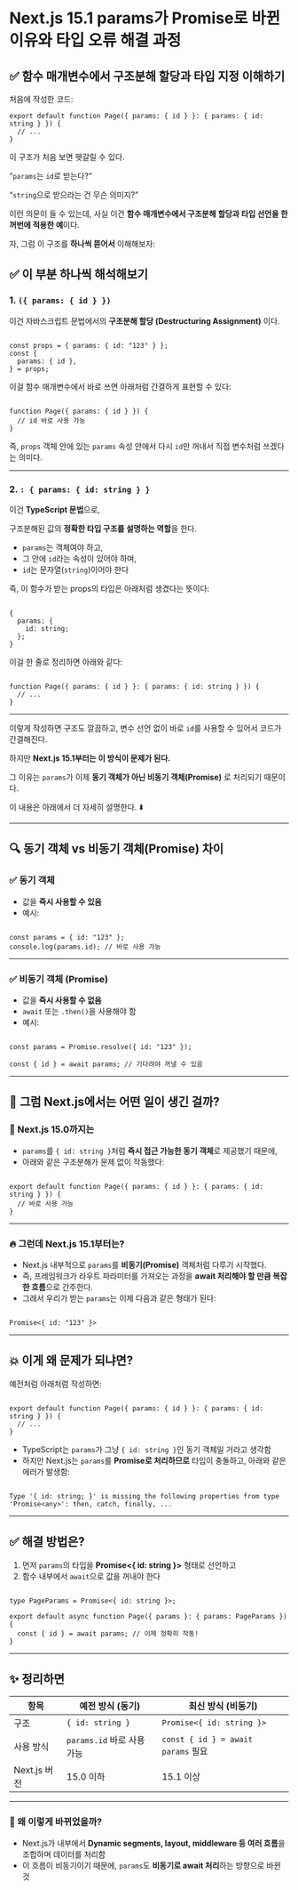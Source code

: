  Next.js 15.1 params가 Promise로 바뀐 이유와 타입 오류 해결 과정
===


## ✅ 함수 매개변수에서 구조분해 할당과 타입 지정 이해하기

처음에 작성한 코드:

```tsx
export default function Page({ params: { id } }: { params: { id: string } }) {
  // ...
}
```

이 구조가 처음 보면 헷갈릴 수 있다.

“`params`는 `id`로 받는다?”

“`string`으로 받으라는 건 무슨 의미지?”

이런 의문이 들 수 있는데, 사실 이건 **함수 매개변수에서 구조분해 할당과 타입 선언을 한꺼번에 적용한 예**이다.

자, 그럼 이 구조를 **하나씩 뜯어서** 이해해보자:

## ✅ 이 부분 하나씩 해석해보기

### 1. `({ params: { id } })`

이건 자바스크립트 문법에서의 **구조분해 할당 (Destructuring Assignment)** 이다.

```tsx

const props = { params: { id: "123" } };
const {
  params: { id },
} = props;

```

이걸 함수 매개변수에서 바로 쓰면 아래처럼 간결하게 표현할 수 있다:

```tsx

function Page({ params: { id } }) {
  // id 바로 사용 가능
}

```

즉, `props` 객체 안에 있는 `params` 속성 안에서 다시 `id`만 꺼내서 직접 변수처럼 쓰겠다는 의미다.

---

### 2. `: { params: { id: string } }`

이건 **TypeScript 문법**으로,

구조분해된 값의 **정확한 타입 구조를 설명하는 역할**을 한다.

- `params`는 객체여야 하고,
- 그 안에 `id`라는 속성이 있어야 하며,
- `id`는 문자열(`string`)이어야 한다

즉, 이 함수가 받는 props의 타입은 아래처럼 생겼다는 뜻이다:

```tsx

{
  params: {
    id: string;
  };
}

```

이걸 한 줄로 정리하면 아래와 같다:

```tsx

function Page({ params: { id } }: { params: { id: string } }) {
  // ...
}

```

---

이렇게 작성하면 구조도 깔끔하고, 변수 선언 없이 바로 `id`를 사용할 수 있어서 코드가 간결해진다.

하지만 **Next.js 15.1부터는 이 방식이 문제가 된다.**

그 이유는 `params`가 이제 **동기 객체가 아닌 비동기 객체(Promise)** 로 처리되기 때문이다.

이 내용은 아래에서 더 자세히 설명한다. ⬇️

---

## 🔍 동기 객체 vs 비동기 객체(Promise) 차이

### ✅ 동기 객체

- 값을 **즉시 사용할 수 있음**
- 예시:

```tsx

const params = { id: "123" };
console.log(params.id); // 바로 사용 가능

```

---

### ✅ 비동기 객체 (Promise)

- 값을 **즉시 사용할 수 없음**
- `await` 또는 `.then()`을 사용해야 함
- 예시:

```tsx

const params = Promise.resolve({ id: "123" });

const { id } = await params; // 기다려야 꺼낼 수 있음

```

---

## 🍿 그럼 Next.js에서는 어떤 일이 생긴 걸까?

### 🔸 Next.js 15.0까지는

- `params`를 `{ id: string }`처럼 **즉시 접근 가능한 동기 객체**로 제공했기 때문에,
- 아래와 같은 구조분해가 문제 없이 작동했다:

```tsx

export default function Page({ params: { id } }: { params: { id: string } }) {
  // 바로 사용 가능
}

```

---

### 🔥 그런데 Next.js 15.1부터는?

- Next.js 내부적으로 `params`를 **비동기(Promise)** 객체처럼 다루기 시작했다.
- 즉, 프레임워크가 라우트 파라미터를 가져오는 과정을 **await 처리해야 할 만큼 복잡한 흐름**으로 간주한다.
- 그래서 우리가 받는 `params`는 이제 다음과 같은 형태가 된다:

```tsx

Promise<{ id: "123" }>

```

---

## 💥 이게 왜 문제가 되냐면?

예전처럼 아래처럼 작성하면:

```tsx

export default function Page({ params: { id } }: { params: { id: string } }) {
  // ...
}

```

- TypeScript는 `params`가 그냥 `{ id: string }`인 동기 객체일 거라고 생각함
- 하지만 Next.js는 `params`를 **Promise로 처리하므로** 타입이 충돌하고, 아래와 같은 에러가 발생함:

```tsx

Type '{ id: string; }' is missing the following properties from type 'Promise<any>': then, catch, finally, ...

```

---

## ✅ 해결 방법은?

1. 먼저 `params`의 타입을 **Promise<{ id: string }>** 형태로 선언하고
2. 함수 내부에서 `await`으로 값을 꺼내야 한다

```tsx

type PageParams = Promise<{ id: string }>;

export default async function Page({ params }: { params: PageParams }) {
  const { id } = await params; // 이제 정확히 작동!
}

```

---

## ✨ 정리하면

| 항목 | 예전 방식 (동기) | 최신 방식 (비동기) |
| --- | --- | --- |
| 구조 | `{ id: string }` | `Promise<{ id: string }>` |
| 사용 방식 | `params.id` 바로 사용 가능 | `const { id } = await params` 필요 |
| Next.js 버전 | 15.0 이하 | 15.1 이상 |

---

### 🤔 왜 이렇게 바뀌었을까?

- Next.js가 내부에서 **Dynamic segments, layout, middleware 등 여러 흐름**을 조합하며 데이터를 처리함
- 이 흐름이 비동기이기 때문에, `params`도 **비동기로 await 처리**하는 방향으로 바뀐 것